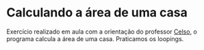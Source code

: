# Calculando a área de uma casa
Exercício realizado em aula com a orientação do professor [Celso](https://github.com/celsofurtado), o programa calcula a área de uma casa. Praticamos os loopings.
